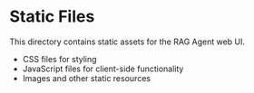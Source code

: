 # Static Files

This directory contains static assets for the RAG Agent web UI.

- CSS files for styling
- JavaScript files for client-side functionality
- Images and other static resources